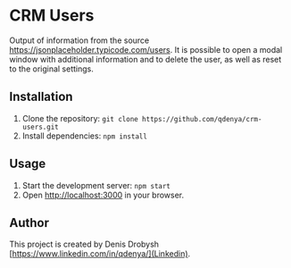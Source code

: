 # CRM Users

Output of information from the source https://jsonplaceholder.typicode.com/users. It is possible to open a modal window with additional information and to delete the user, as well as reset to the original settings.

## Installation

1. Clone the repository: `git clone https://github.com/qdenya/crm-users.git`
2. Install dependencies: `npm install`

## Usage

1. Start the development server: `npm start`
2. Open [http://localhost:3000](http://localhost:3000) in your browser.

## Author

This project is created by Denis Drobysh [https://www.linkedin.com/in/qdenya/](Linkedin).